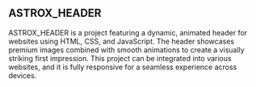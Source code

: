 ASTROX_HEADER
--------------

ASTROX_HEADER is a project featuring a dynamic, animated header for websites using HTML, CSS, and JavaScript. The header showcases premium images combined with smooth animations to create a visually striking first impression. This project can be integrated into various websites, and it is fully responsive for a seamless experience across devices.

